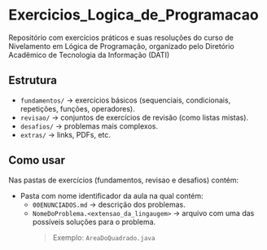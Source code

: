 # Exercicios_Logica_de_Programacao

Repositório com exercícios práticos e suas resoluções do curso de Nivelamento em Lógica de Programação, organizado pelo Diretório Acadêmico de Tecnologia da Informação (DATI)

## Estrutura
- `fundamentos/` → exercícios básicos (sequenciais, condicionais, repetições, funções, operadores).
- `revisao/` → conjuntos de exercícios de revisão (como listas mistas).
- `desafios/` → problemas mais complexos.
- `extras/` → links, PDFs, etc.

## Como usar
Nas pastas de exercícios (fundamentos, revisao e desafios) contém:
- Pasta com nome identificador da aula na qual contém:
    - `00ENUNCIADOS.md` → descrição dos problemas.
    - `NomeDoProblema.<extensao_da_lingaugem>` → arquivo com uma das possíveis soluções para o problema.
        > Exemplo: `AreaDoQuadrado.java`

### 